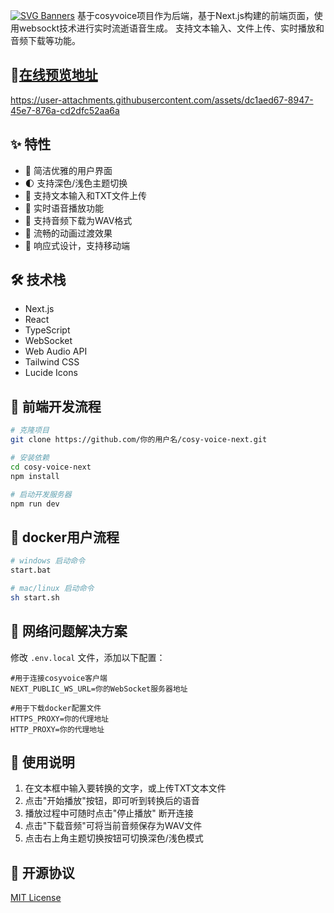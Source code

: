 [![SVG Banners](https://svg-banners.vercel.app/api?type=luminance&text1=COSY-VOICE-NEXT%20🌞&width=800&height=400)](https://github.com/Akshay090/svg-banners)
基于cosyvoice项目作为后端，基于Next.js构建的前端页面，使用websockt技术进行实时流逝语音生成。
支持文本输入、文件上传、实时播放和音频下载等功能。


## 🌟[在线预览地址](https://cosy-voice-next-gyiysg89i-tatertots-projects.vercel.app/)

https://user-attachments.githubusercontent.com/assets/dc1aed67-8947-45e7-876a-cd2dfc52aa6a


## ✨ 特性

- 🎯 简洁优雅的用户界面
- 🌓 支持深色/浅色主题切换
- 📝 支持文本输入和TXT文件上传
- 🎵 实时语音播放功能
- 💾 支持音频下载为WAV格式
- 💫 流畅的动画过渡效果
- 📱 响应式设计，支持移动端

## 🛠 技术栈

- Next.js
- React
- TypeScript
- WebSocket
- Web Audio API
- Tailwind CSS
- Lucide Icons

## 🚀 前端开发流程

```bash
# 克隆项目
git clone https://github.com/你的用户名/cosy-voice-next.git

# 安装依赖
cd cosy-voice-next
npm install

# 启动开发服务器
npm run dev
```

## 🚀 docker用户流程

```bash
# windows 启动命令
start.bat

# mac/linux 启动命令
sh start.sh

```


## 🔧 网络问题解决方案

修改 `.env.local` 文件，添加以下配置：

```
#用于连接cosyvoice客户端
NEXT_PUBLIC_WS_URL=你的WebSocket服务器地址

#用于下载docker配置文件
HTTPS_PROXY=你的代理地址
HTTP_PROXY=你的代理地址
```

## 📝 使用说明

1. 在文本框中输入要转换的文字，或上传TXT文本文件
2. 点击"开始播放"按钮，即可听到转换后的语音
3. 播放过程中可随时点击"停止播放" 断开连接
4. 点击"下载音频"可将当前音频保存为WAV文件
5. 点击右上角主题切换按钮可切换深色/浅色模式

## 📄 开源协议

[MIT License](LICENSE)